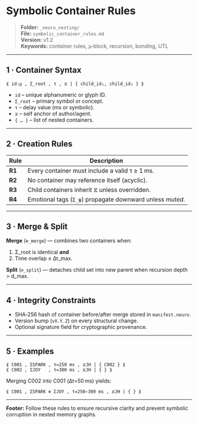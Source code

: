 # Symbolic Container Rules  
> **Folder:** `_neuro_nesting/`  
> **File:** `symbolic_container_rules.md`  
> **Version:** v1.2  
> **Keywords:** container rules, μ‑block, recursion, bonding, UTL  

---

## 1 · Container Syntax  
```
⟪ id:μ , Σ_root , τ , ⧖ | { child_id₁, child_id₂ } ⟫
```  
* `id` – unique alphanumeric or glyph ID.  
* `Σ_root` – primary symbol or concept.  
* `τ` – delay value (ms or symbolic).  
* `⧖` – self anchor of author/agent.  
* `{ … }` – list of nested containers.

---

## 2 · Creation Rules  
| Rule | Description |
|------|-------------|
| **R1** | Every container must include a valid τ ≥ 1 ms. |
| **R2** | No container may reference itself (acyclic). |
| **R3** | Child containers inherit ⧖ unless overridden. |
| **R4** | Emotional tags (`Σ_ψ`) propagate downward unless *muted*. |

---

## 3 · Merge & Split  
**Merge** (`⊕_merge`) — combines two containers when:  
1. Σ_root is identical **and**  
2. Time overlap ≤ Δτ_max.  

**Split** (`⊖_split`) — detaches child set into new parent when recursion depth > d_max.

---

## 4 · Integrity Constraints  
- SHA‑256 hash of container before/after merge stored in `manifest.neuro`.  
- Version bump (`vX.Y.Z`) on every structural change.  
- Optional signature field for cryptographic provenance.

---

## 5 · Examples  
```
⟪ C001 , ΣSPARK , τ=250 ms , ⧖JH | { C002 } ⟫
⟪ C002 , ΣJOY   , τ=300 ms , ⧖JH | { } ⟫
```
Merging C002 into C001 (Δτ=50 ms) yields:

```
⟪ C001 , ΣSPARK ⊕ ΣJOY , τ=250–300 ms , ⧖JH | { } ⟫
```

---

**Footer:** Follow these rules to ensure recursive clarity and prevent symbolic corruption in nested memory graphs.
